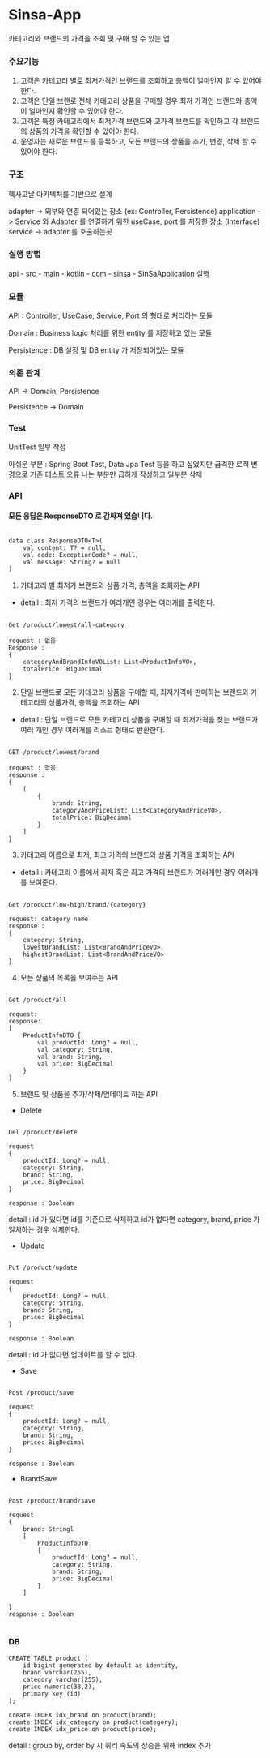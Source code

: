 # Sinsa-App

카테고리와 브랜드의 가격을 조회 및 구매 할 수 있는 앱


### 주요기능

1. 고객은 카테고리 별로 최저가격인 브랜드를 조회하고 총액이 얼마인지 알 수 있어야 한다.
2. 고객은 단일 브랜로 전체 카테고리 상품을 구매할 경우 최저 가격인 브랜드와 총액이 얼마인지 확인할 수 있어야 한다.
3. 고객은 특정 카테고리에서 최저가격 브랜드와 고가격 브랜드를 확인하고 각 브랜드의 상품의 가격을 확인할 수 있어야 한다.
4. 운영자는 새로운 브랜드를 등록하고, 모든 브랜드의 상품을 추가, 변경, 삭제 할 수 있어야 한다.


### 구조

헥사고날 아키텍처를 기반으로 설계

adapter -> 외부와 연결 되어있는 장소 (ex: Controller, Persistence)
application -> Service 와 Adapter 를 연결하기 위한 useCase, port 를 저장한 장소 (Interface)
service -> adapter 를 호출하는곳


### 실행 방법

api - src - main - kotlin - com - sinsa - SinSaApplication 실행

### 모듈

API : Controller, UseCase, Service, Port 의 형태로 처리하는 모듈

Domain : Business logic 처리를 위한 entity 를 저장하고 있는 모듈

Persistence : DB 설정 및 DB entity 가 저장되어있는 모듈

### 의존 관계

API -> Domain, Persistence

Persistence -> Domain

### Test

UnitTest 일부 작성

아쉬운 부분 : Spring Boot Test, Data Jpa Test 등을 하고 싶었지만 급격한 로직 변경으로
기존 테스트 오류 나는 부분만 급하게 작성하고 일부분 삭제

### API

#### 모든 응답은 ResponseDTO 로 감싸져 있습니다.

```

data class ResponseDTO<T>(
    val content: T? = null,
    val code: ExceptionCode? = null,
    val message: String? = null
)

```

1. 카테고리 별 최저가 브랜드와 삼품 가격, 총액을 조회하는 API
- detail : 최저 가격의 브랜드가 여러개인 경우는 여러개를 출력한다.
```

Get /product/lowest/all-category

request : 없음
Response : 
{
    categoryAndBrandInfoVOList: List<ProductInfoVO>,
    totalPrice: BigDecimal
}
```

2. 단일 브랜드로 모든 카테고리 상품을 구매할 때, 최저가격에 판매하는 브랜드와 카테고리의 상품가격, 총액을 조회하는 API
- detail : 단일 브랜드로 모든 카테고리 상품을 구매할 때 최저가격을 찾는 브랜드가 여러 개인 경우 여러개를 리스트 형태로 반환한다.
```

GET /product/lowest/brand

request : 없음
response : 
{
    [
        {
            brand: String,
            categoryAndPriceList: List<CategoryAndPriceVO>,
            totalPrice: BigDecimal
        }
    ]
}
```

3. 카테고리 이름으로 최저, 최고 가격의 브랜드와 상품 가격을 조회하는 API
- detail : 카테고리 이름에서 최저 혹은 최고 가격의 브랜드가 여러개인 경우 여러개를 보여준다.
```

Get /product/low-high/brand/{category}

request: category name
response : 
{
    category: String,
    lowestBrandList: List<BrandAndPriceVO>,
    highestBrandList: List<BrandAndPriceVO>
}
```

4. 모든 상품의 목록을 보여주는 API

```

Get /product/all

request: 
response: 
[
    ProductInfoDTO {
        val productId: Long? = null,
        val category: String,
        val brand: String,
        val price: BigDecimal
    }
]

```


5. 브랜드 및 상품을 추가/삭제/업데이트 하는 API

- Delete
```

Del /product/delete

request
{
    productId: Long? = null,
    category: String,
    brand: String,
    price: BigDecimal
}

response : Boolean
```
detail : id 가 있다면 id를 기준으로 삭제하고 id가 없다면 category, brand, price 가 일치하는 경우 삭제한다.

- Update

```

Put /product/update

request
{
    productId: Long? = null,
    category: String,
    brand: String,
    price: BigDecimal
}

response : Boolean
```

detail : id 가 없다면 업데이트를 할 수 없다.

  - Save
```

Post /product/save

request
{
    productId: Long? = null,
    category: String,
    brand: String,
    price: BigDecimal
}

response : Boolean
```

- BrandSave

```

Post /product/brand/save

request
{
    brand: Stringl
    [    
        ProductInfoDTO
        {
            productId: Long? = null,
            category: String,
            brand: String,
            price: BigDecimal
        }
    ]   
    
}
response : Boolean


```


### DB

```
CREATE TABLE product (
    id bigint generated by default as identity,
    brand varchar(255),
    category varchar(255),
    price numeric(38,2),
    primary key (id)
);

create INDEX idx_brand on product(brand);
create INDEX idx_category on product(category);
create INDEX idx_price on product(price);
```
detail : group by, order by 시 쿼리 속도의 상승을 위해 index 추가